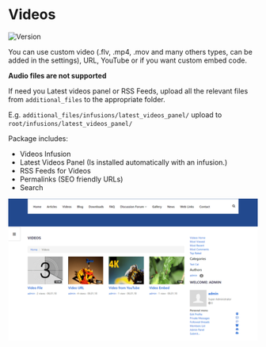 # Videos

![Version](https://img.shields.io/badge/Version-1.1.3-blue.svg)

You can use custom video (.flv, .mp4, .mov and many others types, can be added in the settings), URL, YouTube or if you want custom embed code.

**Audio files are not supported**

If need you Latest videos panel or RSS Feeds, upload all the relevant files from `additional_files` to the appropriate folder.

E.g. `additional_files/infusions/latest_videos_panel/` upload to `root/infusions/latest_videos_panel/`

Package includes:
- Videos Infusion
- Latest Videos Panel (Is installed automatically with an infusion.)
- RSS Feeds for Videos
- Permalinks (SEO friendly URLs)
- Search

![Preview](preview.png)
